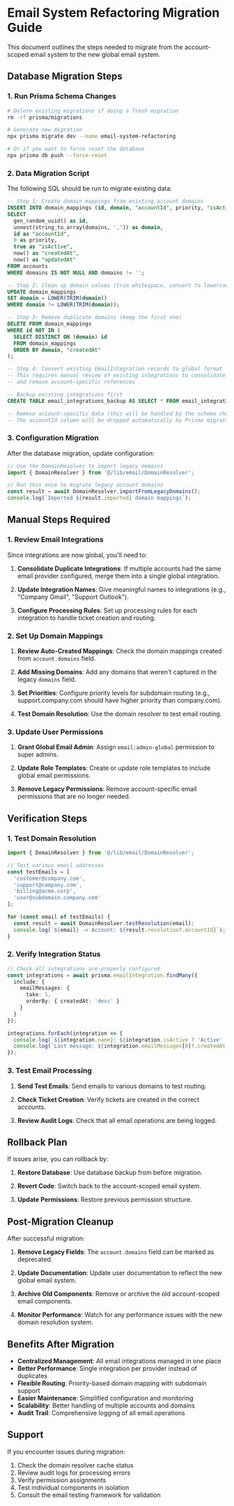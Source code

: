# Email System Refactoring Migration Guide

This document outlines the steps needed to migrate from the account-scoped email system to the new global email system.

## Database Migration Steps

### 1. Run Prisma Schema Changes

```bash
# Delete existing migrations if doing a fresh migration
rm -rf prisma/migrations

# Generate new migration
npx prisma migrate dev --name email-system-refactoring

# Or if you want to force reset the database
npx prisma db push --force-reset
```

### 2. Data Migration Script

The following SQL should be run to migrate existing data:

```sql
-- Step 1: Create domain mappings from existing account domains
INSERT INTO domain_mappings (id, domain, "accountId", priority, "isActive", "createdAt", "updatedAt")
SELECT 
  gen_random_uuid() as id,
  unnest(string_to_array(domains, ',')) as domain,
  id as "accountId",
  0 as priority,
  true as "isActive",
  now() as "createdAt",
  now() as "updatedAt"
FROM accounts 
WHERE domains IS NOT NULL AND domains != '';

-- Step 2: Clean up domain values (trim whitespace, convert to lowercase)
UPDATE domain_mappings 
SET domain = LOWER(TRIM(domain))
WHERE domain != LOWER(TRIM(domain));

-- Step 3: Remove duplicate domains (keep the first one)
DELETE FROM domain_mappings 
WHERE id NOT IN (
  SELECT DISTINCT ON (domain) id 
  FROM domain_mappings 
  ORDER BY domain, "createdAt"
);

-- Step 4: Convert existing EmailIntegration records to global format
-- This requires manual review of existing integrations to consolidate duplicates
-- and remove account-specific references

-- Backup existing integrations first
CREATE TABLE email_integrations_backup AS SELECT * FROM email_integrations;

-- Remove account-specific data (this will be handled by the schema changes)
-- The accountId column will be dropped automatically by Prisma migration
```

### 3. Configuration Migration

After the database migration, update configuration:

```typescript
// Use the DomainResolver to import legacy domains
import { DomainResolver } from '@/lib/email/DomainResolver';

// Run this once to migrate legacy account domains
const result = await DomainResolver.importFromLegacyDomains();
console.log(`Imported ${result.imported} domain mappings`);
```

## Manual Steps Required

### 1. Review Email Integrations

Since integrations are now global, you'll need to:

1. **Consolidate Duplicate Integrations**: If multiple accounts had the same email provider configured, merge them into a single global integration.

2. **Update Integration Names**: Give meaningful names to integrations (e.g., "Company Gmail", "Support Outlook").

3. **Configure Processing Rules**: Set up processing rules for each integration to handle ticket creation and routing.

### 2. Set Up Domain Mappings

1. **Review Auto-Created Mappings**: Check the domain mappings created from `account.domains` field.

2. **Add Missing Domains**: Add any domains that weren't captured in the legacy `domains` field.

3. **Set Priorities**: Configure priority levels for subdomain routing (e.g., support.company.com should have higher priority than company.com).

4. **Test Domain Resolution**: Use the domain resolver to test email routing.

### 3. Update User Permissions

1. **Grant Global Email Admin**: Assign `email:admin-global` permission to super admins.

2. **Update Role Templates**: Create or update role templates to include global email permissions.

3. **Remove Legacy Permissions**: Remove account-specific email permissions that are no longer needed.

## Verification Steps

### 1. Test Domain Resolution

```typescript
import { DomainResolver } from '@/lib/email/DomainResolver';

// Test various email addresses
const testEmails = [
  'customer@company.com',
  'support@company.com', 
  'billing@acme.corp',
  'user@subdomain.company.com'
];

for (const email of testEmails) {
  const result = await DomainResolver.testResolution(email);
  console.log(`${email} -> Account: ${result.resolution?.accountId}`);
}
```

### 2. Verify Integration Status

```typescript
// Check all integrations are properly configured
const integrations = await prisma.emailIntegration.findMany({
  include: {
    emailMessages: {
      take: 1,
      orderBy: { createdAt: 'desc' }
    }
  }
});

integrations.forEach(integration => {
  console.log(`${integration.name}: ${integration.isActive ? 'Active' : 'Inactive'}`);
  console.log(`Last message: ${integration.emailMessages[0]?.createdAt || 'None'}`);
});
```

### 3. Test Email Processing

1. **Send Test Emails**: Send emails to various domains to test routing.

2. **Check Ticket Creation**: Verify tickets are created in the correct accounts.

3. **Review Audit Logs**: Check that all email operations are being logged.

## Rollback Plan

If issues arise, you can rollback by:

1. **Restore Database**: Use database backup from before migration.

2. **Revert Code**: Switch back to the account-scoped email system.

3. **Update Permissions**: Restore previous permission structure.

## Post-Migration Cleanup

After successful migration:

1. **Remove Legacy Fields**: The `account.domains` field can be marked as deprecated.

2. **Update Documentation**: Update user documentation to reflect the new global email system.

3. **Archive Old Components**: Remove or archive the old account-scoped email components.

4. **Monitor Performance**: Watch for any performance issues with the new domain resolution system.

## Benefits After Migration

- **Centralized Management**: All email integrations managed in one place
- **Better Performance**: Single integration per provider instead of duplicates
- **Flexible Routing**: Priority-based domain mapping with subdomain support  
- **Easier Maintenance**: Simplified configuration and monitoring
- **Scalability**: Better handling of multiple accounts and domains
- **Audit Trail**: Comprehensive logging of all email operations

## Support

If you encounter issues during migration:

1. Check the domain resolver cache status
2. Review audit logs for processing errors  
3. Verify permission assignments
4. Test individual components in isolation
5. Consult the email testing framework for validation